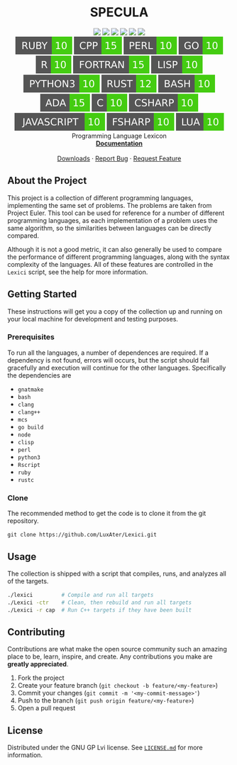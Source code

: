<p align="center">
  <h1 align="center">SPECULA</h1>
  <p align="center">
    <a href="https://github.com/LuxAter/Lexici/graphs/contributors"><img src="https://img.shields.io/github/contributors/LuxAter/Lexici.svg?style=flat-square"></a>
    <a href="https://github.com/LuxAter/Lexici/network/members"><img src="https://img.shields.io/github/forks/LuxAter/Lexici.svg?style=flat-square"></a>
    <a href="https://github.com/LuxAter/Lexici/stargazers"><img src="https://img.shields.io/github/stars/LuxAter/Lexici.svg?style=flat-square"></a>
    <a href="https://github.com/LuxAter/Lexici/issues"><img src="https://img.shields.io/github/issues/LuxAter/Lexici.svg?style=flat-square"></a>
    <a href="https://github.com/LuxAter/Lexici/blob/master/LICENSE.txt"><img src="https://img.shields.io/github/license/LuxAter/Lexici.svg?style=flat-square"></a>
    <a href="https://github.com/LuxAter/Lexici/releases"><img src="https://img.shields.io/github/tag/LuxAter/Lexici.svg?include_prereleases&sort=semver&style=flat-square"></a>
    <br/>
<!-- START -->
<img src="https://github.com/LuxAter/Lexici/blob/master/assets/RUBY-10.svg">
<img src="https://github.com/LuxAter/Lexici/blob/master/assets/CPP-15.svg">
<img src="https://github.com/LuxAter/Lexici/blob/master/assets/PERL-10.svg">
<img src="https://github.com/LuxAter/Lexici/blob/master/assets/GO-10.svg">
<img src="https://github.com/LuxAter/Lexici/blob/master/assets/R-10.svg">
<img src="https://github.com/LuxAter/Lexici/blob/master/assets/FORTRAN-15.svg">
<img src="https://github.com/LuxAter/Lexici/blob/master/assets/LISP-10.svg">
<img src="https://github.com/LuxAter/Lexici/blob/master/assets/PYTHON3-10.svg">
<img src="https://github.com/LuxAter/Lexici/blob/master/assets/RUST-12.svg">
<img src="https://github.com/LuxAter/Lexici/blob/master/assets/BASH-10.svg">
<img src="https://github.com/LuxAter/Lexici/blob/master/assets/ADA-15.svg">
<img src="https://github.com/LuxAter/Lexici/blob/master/assets/C-10.svg">
<img src="https://github.com/LuxAter/Lexici/blob/master/assets/CSHARP-10.svg">
<img src="https://github.com/LuxAter/Lexici/blob/master/assets/JAVASCRIPT-10.svg">
<img src="https://github.com/LuxAter/Lexici/blob/master/assets/FSHARP-10.svg">
<img src="https://github.com/LuxAter/Lexici/blob/master/assets/LUA-10.svg">
<!-- END -->
    <br/>
    Programming Language Lexicon
    <br/>
    <a href="https://luxater.github.io/Lexici"><strong>Documentation</strong></a>
    <br/>
    <br/>
    <a href="https://github.com/LuxAter/Lexici/releases">Downloads</a>
    ·
    <a href="https://github.com/LuxAter/Lexici/issues/new?template=bug_report.md">Report Bug</a>
    ·
    <a href="https://github.com/LuxAter/Lexici/issues/new?template=feature_request.md">Request Feature</a>
  </p>
</P>

## About the Project

This project is a collection of different programming languages, implementing
the same set of problems. The problems are taken from Project Euler. This tool
can be used for reference for a number of different programming languages, as
each implementation of a problem uses the same algorithm, so the similarities
between languages can be directly compared.

Although it is not a good metric, it can also generally be used to compare the
performance of different programming languages, along with the syntax complexity
of the languages. All of these features are controlled in the `Lexici` script,
see the help for more information.

## Getting Started

These instructions will get you a copy of the collection up and running on your
local machine for development and testing purposes.

### Prerequisites

To run all the languages, a number of dependences are required. If a
dependency is not found, errors will occurs, but the  script should fail
gracefully and execution will continue for the other languages. Specifically the
dependencies are

* `gnatmake`
* `bash`
* `clang`
* `clang++`
* `mcs`
* `go build`
* `node`
* `clisp` 
* `perl`
* `python3`
* `Rscript`
* `ruby`
* `rustc`

### Clone

The recommended method to get the code is to clone it from the git repository.

```fish
git clone https://github.com/LuxAter/Lexici.git
```

## Usage

The collection is shipped with a script that compiles, runs, and analyzes all of
the targets.

```bash
./lexici         # Compile and run all targets
./Lexici -ctr    # Clean, then rebuild and run all targets
./Lexici -r cap  # Run C++ targets if they have been built
```

## Contributing

Contributions are what make the open source community such an amazing place to
be, learn, inspire, and create. Any contributions you make are **greatly
appreciated**.

1. Fork the project
2. Create your feature branch (`git checkout -b feature/<my-feature>`)
3. Commit your changes (`git commit -m '<my-commit-message>'`)
4. Push to the branch (`git push origin feature/<my-feature>`)
5. Open a pull request

## License

Distributed under the GNU GP Lvi license. See
[`LICENSE.md`](https://github.com/LuxAter/Lexici/blob/development/LICENSE.txt)
for more information.

